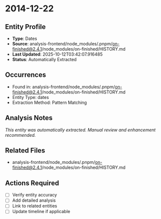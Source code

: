 # 2014-12-22

## Entity Profile
- **Type**: Dates
- **Source**: analysis-frontend/node_modules/.pnpm/on-finished@2.4.1/node_modules/on-finished/HISTORY.md
- **Last Updated**: 2025-10-12T03:42:07.916485
- **Status**: Automatically Extracted

## Occurrences
- Found in: analysis-frontend/node_modules/.pnpm/on-finished@2.4.1/node_modules/on-finished/HISTORY.md
- Entity Type: dates
- Extraction Method: Pattern Matching

## Analysis Notes
*This entity was automatically extracted. Manual review and enhancement recommended.*

## Related Files
- analysis-frontend/node_modules/.pnpm/on-finished@2.4.1/node_modules/on-finished/HISTORY.md

## Actions Required
- [ ] Verify entity accuracy
- [ ] Add detailed analysis
- [ ] Link to related entities
- [ ] Update timeline if applicable
